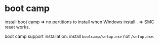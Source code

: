 # boot camp

install boot camp => no partitions to install when Windows install . 
=> SMC reset works.

boot camp support installation:
install `bootcamp/setup.exe` not `/setup.exe`.


<!--stackedit_data:
eyJoaXN0b3J5IjpbLTE5NTgyMzc4MDksLTk0MjczMDI0Nl19
-->